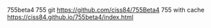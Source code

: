 755beta4
755 git https://github.com/ciss84/755Beta4
755 with cache https://ciss84.github.io/755beta4/index.html
